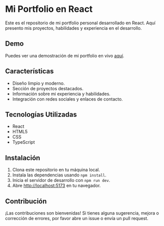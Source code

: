 # Mi Portfolio en React

Este es el repositorio de mi portfolio personal desarrollado en React. Aquí presento mis proyectos, habilidades y experiencia en el desarrollo.

## Demo

Puedes ver una demostración de mi portfolio en vivo [aquí](https://aitor-portfolio.vercel.app/).

## Características

- Diseño limpio y moderno.
- Sección de proyectos destacados.
- Información sobre mi experiencia y habilidades.
- Integración con redes sociales y enlaces de contacto.

## Tecnologías Utilizadas

- React
- HTML5
- CSS
- TypeScript

## Instalación

1. Clona este repositorio en tu máquina local.
2. Instala las dependencias usando `npm install`.
3. Inicia el servidor de desarrollo con `npm run dev`.
4. Abre [http://localhost:5173](http://localhost:5173) en tu navegador.

## Contribución

¡Las contribuciones son bienvenidas! Si tienes alguna sugerencia, mejora o corrección de errores, por favor abre un issue o envía un pull request.
